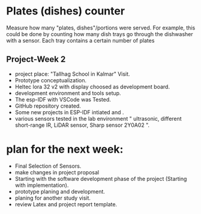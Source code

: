 # Plates (dishes) counter
 Measure how many "plates, dishes"/portions were served. For example, this could be done by counting how many dish trays go through the dishwasher with a sensor. Each tray contains a certain number of plates

 ## Project-Week 2

  - project place: "Tallhag School in Kalmar" Visit.
  - Prototype conceptualization.
  - Heltec lora 32 v2 with display choosed as development board.
  - development environment and tools setup.
  - The esp-IDF with VSCode was Tested.
  - GitHub repository created.
  - Some new projects in ESP-IDF intiated and .
  - various sensors tested in the lab environment " ultrasonic, different short-range IR, LiDAR sensor, Sharp sensor 2Y0A02 ".

  # plan for the next week:
   - Final Selection of Sensors.
   - make changes in project proposal
   - Starting with the software development phase of the project (Starting with implementation).
   - prototype planing and development.
   - planing for another study visit.
   - review Latex and project report template.




